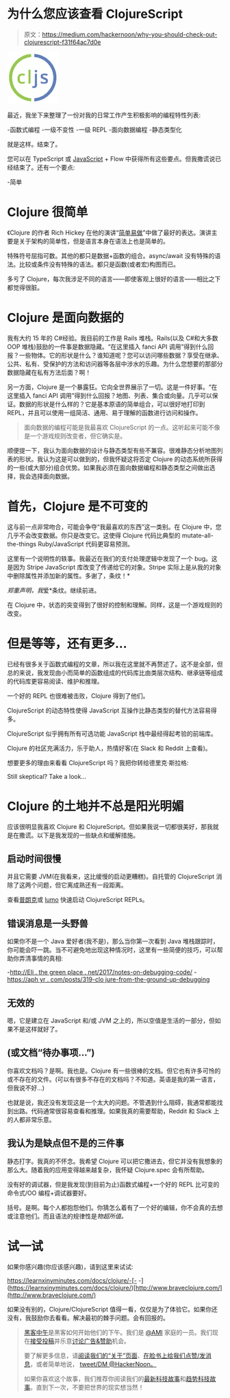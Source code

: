 # 为什么您应该查看 ClojureScript

> 原文：<https://medium.com/hackernoon/why-you-should-check-out-clojurescript-f31f64ac7d0e>

![](img/02de57485790cec7ffc89a0fdb317045.png)

最近，我坐下来整理了一份对我的日常工作产生积极影响的编程特性列表:

-函数式编程
-一级不变性
-一级 REPL
-面向数据编程
-静态类型化

就是这样。结束了。

您可以在 TypeScript 或 [JavaScript](https://hackernoon.com/tagged/javascript) + Flow 中获得所有这些要点。但我撒谎说已经结束了。还有一个要点:

-简单

# Clojure 很简单

《Clojure 的作者 Rich Hickey 在他的演讲“[简单易做](https://www.infoq.com/presentations/Simple-Made-Easy)”中做了最好的表达。演讲主要是关于架构的简单性，但是语言本身在语法上也是简单的。

特殊符号屈指可数。其他的都只是数据+函数的组合。async/await 没有特殊的语法。比较或条件没有特殊的语法。都只是函数(或者宏)构图而已。

多亏了 Clojure，每次我涉足不同的语言——即使客观上很好的语言——相比之下都觉得很脏。

# Clojure 是面向数据的

我有大约 15 年的 C#经验。我目前的工作是 Rails 堆栈。Rails(以及 C#和大多数 OOP 堆栈)鼓励的一件事是数据隐藏。“在这里插入 fanci API 调用”得到什么回报？一些物体。它的形状是什么？谁知道呢？您可以访问哪些数据？享受在继承、公共、私有、受保护的方法和访问器等各层中涉水的乐趣。为什么您想要的那部分数据隐藏在私有方法后面？啊！

另一方面，Clojure 是一个暴露狂。它向全世界展示了一切。这是一件好事。“在这里插入 fanci API 调用”得到什么回报？地图、列表、集合或向量。几乎可以保证。数据的形状是什么样的？它是基本原语的简单组合，可以很好地打印到 REPL，并且可以使用一组简洁、通用、易于理解的函数进行访问和操作。

> 面向数据的编程可能是我最喜欢 ClojureScript 的一点。这听起来可能不像是一个游戏规则改变者，但它确实是。

顺便提一下，我认为面向数据的设计与静态类型有些不兼容。很难静态分析地图列表的形状。我认为这是可以做到的，但我怀疑这将否定 Clojure 的动态系统所获得的一些(或大部分)组合优势。如果我必须在面向数据编程和静态类型之间做出选择，我会选择面向数据。

# 首先，Clojure 是不可变的

这与前一点非常吻合，可能会争夺“我最喜欢的东西”这一类别。在 Clojure 中，您几乎不会改变数据。你只是改变它。这使得 Clojure 代码比典型的 mutate-all-the-things Ruby/JavaScript 代码更容易预测。

这里有一个说明性的轶事。我最近在我们的支付处理逻辑中发现了一个 bug。这是因为 Stripe JavaScript 库改变了传递给它的对象。Stripe 实际上是从我的对象中删除属性并添加新的属性。多谢了，条纹！*

*郑重声明，我*爱*条纹。继续前进。

在 Clojure 中，状态的突变得到了很好的控制和理解。同样，这是一个游戏规则的改变。

# 但是等等，还有更多…

已经有很多关于函数式编程的文章，所以我在这里就不再赘述了。这不是全部，但总的来说，我发现由小而简单的函数组成的代码库比由类层次结构、继承链等组成的代码库更容易阅读、维护和推理。

一个好的 REPL 也很难被击败，Clojure 得到了他们。

ClojureScript 的动态特性使得 JavaScript 互操作比静态类型的替代方法容易得多。

ClojureScript 似乎拥有所有可选功能 JavaScript 栈中最经得起考验的前端库。

Clojure 的社区充满活力，乐于助人，热情好客(在 Slack 和 Reddit 上查看)。

想要更多的理由来看看 ClojureScript 吗？我把你转给德里克·斯拉格:

Still skeptical? Take a look…

# Clojure 的土地并不总是阳光明媚

应该很明显我喜欢 Clojure 和 ClojureScript。但如果我说一切都很美好，那我就是在撒谎。以下是我发现的一些缺点和缓解措施。

## 启动时间很慢

并且它需要 JVM(在我看来，这比缓慢的启动更糟糕)。自托管的 ClojureScript 消除了这两个问题，但它离成熟还有一段距离。

查看[普朗克](http://planck-repl.org/)或 [lumo](https://github.com/anmonteiro/lumo) 快速启动 ClojureScript REPLs。

## 错误消息是一头野兽

如果你不是一个 Java 爱好者(我不是)，那么当你第一次看到 Java 堆栈跟踪时，你可能会吓一跳。当不可避免地出现这种情况时，这里有一些简便的技巧，可以帮助你弄清事情的真相:

-[http://Eli . the green place . net/2017/notes-on-debugging-code/](http://eli.thegreenplace.net/2017/notes-on-debugging-clojure-code/)
-[https://aph yr . com/posts/319-clo jure-from-the-ground-up-debugging](https://aphyr.com/posts/319-clojure-from-the-ground-up-debugging)

## 无效的

嗯，它是建立在 JavaScript 和/或 JVM 之上的，所以空值是生活的一部分，但如果不是这样就好了。

## (或文档“待办事项…”)

你喜欢文档吗？是啊。我也是。Clojure 有一些很棒的文档。但它也有许多可怜的或不存在的文件。(可以有很多不存在的文档吗？不知道。英语是我的第一语言，但我说不好…)

也就是说，我还没有发现这是一个太大的问题。不管遇到什么阻碍，我通常都能找到出路。代码通常很容易查看和推理。如果我真的需要帮助，Reddit 和 Slack 上的人都非常乐意。

## 我认为是缺点但不是的三件事

静态打字。我真的不怀念。我希望 Clojure 可以把它撒进去，但它并没有我想象的那么大。随着我的应用变得越来越复杂，我怀疑 Clojure.spec 会有所帮助。

没有好的调试器，但是我发现(到目前为止)函数式编程+一个好的 REPL 比可变的命令式/OO 编程+调试器要好。

括号。是啊。每个人都抱怨他们。你猜怎么着有了一个好的编辑，你不会真的去想或注意他们。而且语法的规律性是*物超所值。*

# 试一试

如果你感兴趣(你应该感兴趣)，请到这里来试试:

https://learnxinyminutes.com/docs/clojure/-[-
-](https://learnxinyminutes.com/docs/clojure/)[http://www.braveclojure.com/](http://www.braveclojure.com/)

如果没有别的，Clojure/ClojureScript 值得一看，仅仅是为了体验它。如果你还没有，我鼓励你去看看。解决最初的棘手问题。会有回报的。

> [黑客中午](http://bit.ly/Hackernoon)是黑客如何开始他们的下午。我们是 [@AMI](http://bit.ly/atAMIatAMI) 家庭的一员。我们现在[接受投稿](http://bit.ly/hackernoonsubmission)并乐意[讨论广告&赞助](mailto:partners@amipublications.com)机会。
> 
> 要了解更多信息，请[阅读我们的“关于”页面](https://goo.gl/4ofytp)、[在脸书上给我们点赞/发消息](http://bit.ly/HackernoonFB)，或者简单地说， [tweet/DM @HackerNoon。](https://goo.gl/k7XYbx)
> 
> 如果你喜欢这个故事，我们推荐你阅读我们的[最新科技故事](http://bit.ly/hackernoonlatestt)和[趋势科技故事](https://hackernoon.com/trending)。直到下一次，不要把世界的现实想当然！